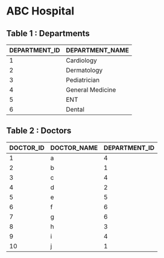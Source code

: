 # ABC Hospital

## Table 1 : Departments

| DEPARTMENT_ID | DEPARTMENT_NAME  |
|---------------|------------------|
| 1             | Cardiology       |
| 2             | Dermatology      |
| 3             | Pediatrician     |
| 4             | General Medicine |
| 5             | ENT              |
| 6             | Dental           |

## Table 2 : Doctors

| DOCTOR_ID | DOCTOR_NAME | DEPARTMENT_ID |
|-----------|-------------|---------------|
| 1         | a           | 4             |
| 2         | b           | 1             |
| 3         | c           | 4             |
| 4         | d           | 2             |
| 5         | e           | 5             |
| 6         | f           | 6             |
| 7         | g           | 6             |
| 8         | h           | 3             |
| 9         | i           | 4             |
| 10        | j           | 1             |
